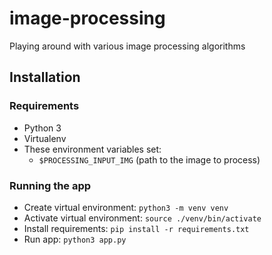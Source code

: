 # image-processing
Playing around with various image processing algorithms

## Installation

### Requirements
- Python 3
- Virtualenv
- These environment variables set:
  - `$PROCESSING_INPUT_IMG` (path to the image to process)

### Running the app
- Create virtual environment: `python3 -m venv venv`
- Activate virtual environment: `source ./venv/bin/activate`
- Install requirements: `pip install -r requirements.txt`
- Run app: `python3 app.py`
